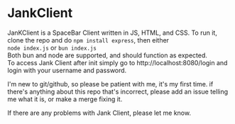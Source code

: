 # JankClient
JanKClient is a SpaceBar Client written in JS, HTML, and CSS.
To run it, clone the repo and do `npm install express`, then either  
`node index.js`
or
`bun index.js`  
Both bun and node are supported, and should function as expected.  
To access Jank Client after init simply go to http://localhost:8080/login and login with your username and password.  
  
I'm new to git/github, so please be patient with me, it's my first time. if there's anything about this repo that's incorrect, please add an issue telling me what it is, or make a merge fixing it.  
  
If there are any problems with Jank Client, please let me know. 
